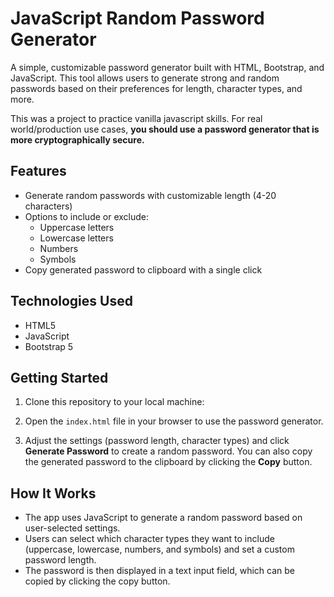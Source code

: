 # JavaScript Random Password Generator

A simple, customizable password generator built with HTML, Bootstrap, and JavaScript. This tool allows users to generate strong and random passwords based on their preferences for length, character types, and more.

This was a project to practice vanilla javascript skills. For real world/production use cases, **you should use a password generator that is more cryptographically secure.**

## Features

- Generate random passwords with customizable length (4-20 characters)
- Options to include or exclude:
  - Uppercase letters
  - Lowercase letters
  - Numbers
  - Symbols
- Copy generated password to clipboard with a single click

## Technologies Used

- HTML5
- JavaScript
- Bootstrap 5

## Getting Started

1. Clone this repository to your local machine:

2. Open the `index.html` file in your browser to use the password generator.

3. Adjust the settings (password length, character types) and click **Generate Password** to create a random password. You can also copy the generated password to the clipboard by clicking the **Copy** button.

## How It Works

- The app uses JavaScript to generate a random password based on user-selected settings.
- Users can select which character types they want to include (uppercase, lowercase, numbers, and symbols) and set a custom password length.
- The password is then displayed in a text input field, which can be copied by clicking the copy button.
